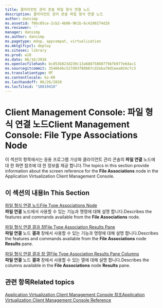 ```yaml
---
title: 클라이언트 관리 콘솔 파일 형식 연결 노드
description: 클라이언트 관리 콘솔 파일 형식 연결 노드
author: dansimp
ms.assetid: f0bc05ce-2cb2-4b06-961b-6c42d0274d28
ms.reviewer: ''
manager: dansimp
ms.author: dansimp
ms.pagetype: mdop, appcompat, virtualization
ms.mktglfcycl: deploy
ms.sitesec: library
ms.prod: w10
ms.date: 06/16/2016
ms.openlocfilehash: bc853b823d239c13a68875888779bfb977e6dac1
ms.sourcegitcommit: 354664bc527d93f80687cd2eba70d1eea024c7c3
ms.translationtype: MT
ms.contentlocale: ko-KR
ms.lasthandoff: 06/26/2020
ms.locfileid: "10819418"
---
```

# <span data-ttu-id="9167f-103">Client Management Console: 파일 형식 연결 노드</span><span class="sxs-lookup"><span data-stu-id="9167f-103">Client Management Console: File Type Associations Node</span></span>


<span data-ttu-id="9167f-104">이 섹션의 항목에서는 응용 프로그램 가상화 클라이언트 관리 콘솔의 **파일 연결** 노드에 대 한 화면 참조에 대 한 정보를 제공 합니다.</span><span class="sxs-lookup"><span data-stu-id="9167f-104">The topics in this section provide information about the screen reference for the **File Associations** node in the Application Virtualization Client Management Console.</span></span>

## <span data-ttu-id="9167f-105">이 섹션의 내용</span><span class="sxs-lookup"><span data-stu-id="9167f-105">In This Section</span></span>


<a href="" id="file-type-associations-node"></a>[<span data-ttu-id="9167f-106">파일 형식 연결 노드</span><span class="sxs-lookup"><span data-stu-id="9167f-106">File Type Associations Node</span></span>](file-type-associations-node-client.md)  
<span data-ttu-id="9167f-107">**파일 연결** 노드에서 사용할 수 있는 기능과 명령에 대해 설명 합니다.</span><span class="sxs-lookup"><span data-stu-id="9167f-107">Describes the features and commands available from the **File Associations** node.</span></span>

<a href="" id="file-type-association-results-pane"></a>[<span data-ttu-id="9167f-108">파일 형식 연결 결과 창</span><span class="sxs-lookup"><span data-stu-id="9167f-108">File Type Association Results Pane</span></span>](file-type-association-results-pane.md)  
<span data-ttu-id="9167f-109">**파일 연결** 노드 **결과** 창에서 사용할 수 있는 기능과 명령에 대해 설명 합니다.</span><span class="sxs-lookup"><span data-stu-id="9167f-109">Describes the features and commands available from the **File Associations** node **Results** pane.</span></span>

<a href="" id="file-type-association-results-pane-columns"></a>[<span data-ttu-id="9167f-110">파일 형식 연결 결과 창 열</span><span class="sxs-lookup"><span data-stu-id="9167f-110">File Type Association Results Pane Columns</span></span>](file-type-association-results-pane-columns.md)  
<span data-ttu-id="9167f-111">**파일 연결** 노드 **결과** 창에서 사용할 수 있는 열에 대해 설명 합니다.</span><span class="sxs-lookup"><span data-stu-id="9167f-111">Describes the columns available in the **File Associations** node **Results** pane.</span></span>

## <span data-ttu-id="9167f-112">관련 항목</span><span class="sxs-lookup"><span data-stu-id="9167f-112">Related topics</span></span>


[<span data-ttu-id="9167f-113">Application Virtualization Client Management Console 참조</span><span class="sxs-lookup"><span data-stu-id="9167f-113">Application Virtualization Client Management Console Reference</span></span>](application-virtualization-client-management-console-reference.md)

 

 





